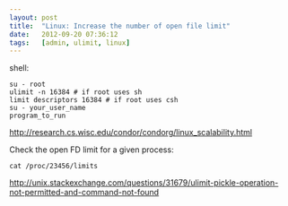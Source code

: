 ```yaml
---
layout: post
title:  "Linux: Increase the number of open file limit"
date:   2012-09-20 07:36:12
tags:   [admin, ulimit, linux]
---
```



shell:

    su - root
    ulimit -n 16384 # if root uses sh
    limit descriptors 16384 # if root uses csh
    su - your_user_name
    program_to_run

<http://research.cs.wisc.edu/condor/condorg/linux_scalability.html>

Check the open FD limit for a given process:

    cat /proc/23456/limits

<http://unix.stackexchange.com/questions/31679/ulimit-pickle-operation-not-permitted-and-command-not-found>
